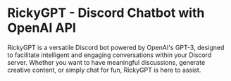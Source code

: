 # RickyGPT - Discord Chatbot with OpenAI API

RickyGPT is a versatile Discord bot powered by OpenAI's GPT-3, designed to facilitate intelligent and engaging conversations within your Discord server. Whether you want to have meaningful discussions, generate creative content, or simply chat for fun, RickyGPT is here to assist.
